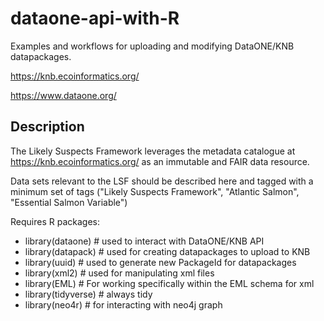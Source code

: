 # dataone-api-with-R
Examples and workflows for uploading and modifying DataONE/KNB datapackages.

https://knb.ecoinformatics.org/

https://www.dataone.org/

## Description

The Likely Suspects Framework leverages the metadata catalogue at https://knb.ecoinformatics.org/ as an immutable and FAIR data resource.

Data sets relevant to the LSF should be described here and tagged with a minimum set of tags ("Likely Suspects Framework", "Atlantic Salmon", "Essential Salmon Variable")

Requires R packages:
* library(dataone) # used to interact with DataONE/KNB API
* library(datapack) # used for creating datapackages to upload to KNB
* library(uuid) # used to generate new PackageId for datapackages
* library(xml2) # used for manipulating xml files
* library(EML) # For working specifically within the EML schema for xml
* library(tidyverse) # always tidy
* library(neo4r) # for interacting with neo4j graph
